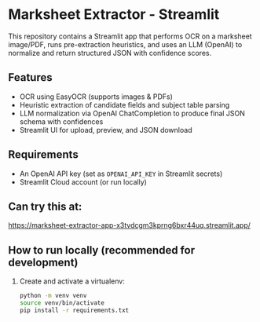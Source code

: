 # Marksheet Extractor - Streamlit

This repository contains a Streamlit app that performs OCR on a marksheet image/PDF, runs pre-extraction heuristics, and uses an LLM (OpenAI) to normalize and return structured JSON with confidence scores.

## Features
- OCR using EasyOCR (supports images & PDFs)
- Heuristic extraction of candidate fields and subject table parsing
- LLM normalization via OpenAI ChatCompletion to produce final JSON schema with confidences
- Streamlit UI for upload, preview, and JSON download

## Requirements
- An OpenAI API key (set as `OPENAI_API_KEY` in Streamlit secrets)
- Streamlit Cloud account (or run locally)


## Can try this at:
https://marksheet-extractor-app-x3tvdcgm3kprng6bxr44uq.streamlit.app/
  
## How to run locally (recommended for development)
1. Create and activate a virtualenv:
   ```bash
   python -m venv venv
   source venv/bin/activate
   pip install -r requirements.txt
